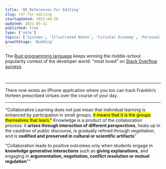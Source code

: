 ```yaml
---
title: '00_References For Editing'
slug: ref-for-editing
startupdated: 2021-04-26
updated: 2021-05-11
published: true
type: ['note']
topics: ['Systems', 'Illustrated Notes', 'Circular Economy', 'Personal development']
growthStage: 'Budding'
---
```


<IntroParagraph>

The <a href="https://www.rust-lang.org/">Rust programming language</a> keeps winning the middle-school popularity contest of the developer world: "most loved" on <a href="https://insights.stackoverflow.com/survey/2019#technology">Stack Overflow surveys</a>.

</IntroParagraph>

<br />

---

<Footnote idName={1}>There now exists an iPhone application where you too can track Franklin’s thirteen prescribed virtues over the course of your day.</Footnote>

--- 

<TwoCol maxwidth="1200px" alignItems="flex-start">

<ResearchItem title="Computer Support For Collaborative Learning: Foundations for a CSCL Community" link="http://www.gerrystahl.net/hci/cscl2002intro.pdf" author="Stahl (2002)">

"Collaborative Learning does not just mean that individual learning is enhanced by participation in small groups; <mark>it means that it is the groups themselves that learn."</mark> Knowledge is a product of the collaboration process: it <b>arises through interaction of different perspectives</b>, heats up in the cauldron of public discourse, is gradually refined through negotiation, and is <b>codified and preserved in cultural or scientific artifacts</b>"

</ResearchItem>

<ResearchItem title="Designing Integrative Scripts" link="https://www.researchgate.net/publication/227175285_Designing_Integrative_Scripts" author="Dillenbourg and Jermann (2007)">

"Collaboration leads to positive outcomes only when students engage in **knowledge generative interactions** such as **giving explanations**, and engaging in **argumentation, negotiation, conflict resolution or mutual regulation**""

</ResearchItem>